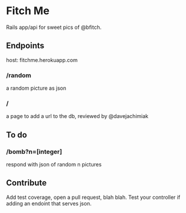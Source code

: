 # Fitch Me
Rails app/api for sweet pics of @bfitch.

## Endpoints
host: fitchme.herokuapp.com

### /random
a random picture as json

### /
a page to add a url to the db, reviewed by @davejachimiak

## To do
### /bomb?n=\[integer\]

respond with json of random n pictures

## Contribute

Add test coverage, open a pull request, blah blah. Test your controller
if adding an endoint that serves json.
